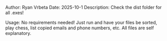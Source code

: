 Author: Ryan Vrbeta
Date: 2025-10-1
Description:
    Check the dist folder for all .exes!
    
Usage:
    No requirements needed! Just run and have your files be sorted, play chess, list copied emails and phone numbers, etc. All files are self explanatory.
